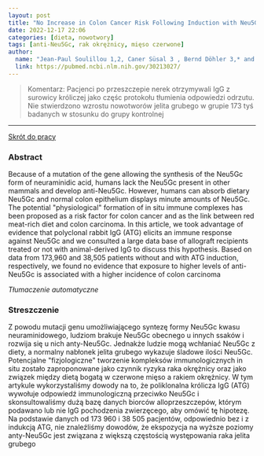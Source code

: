 ```yaml
---
layout: post
title: "No Increase in Colon Cancer Risk Following Induction with Neu5Gc-Bearing Rabbit Anti-T Cell IgG (ATG) in Recipients of Kidney Transplants "
date: 2022-12-17 22:06
categories: [dieta, nowotwory]
tags: [anti-Neu5Gc, rak okrężnicy, mięso czerwone]
author:
  name: "Jean-Paul Soulillou 1,2, Caner Süsal 3 , Bernd Döhler 3,* and Gerhard Opelz"
  link: https://pubmed.ncbi.nlm.nih.gov/30213027/
---
```


> Komentarz:
> Pacjenci po przeszczepie nerek otrzymywali IgG z surowicy króliczej jako częśc protokołu tłumienia odpowiedzi odrzutu. Nie stwierdzono wzrostu nowotworów jelita grubego w grupie 173 tyś badanych w stosunku do grupy kontrolnej
> 
<hr>

[Skrót do pracy](https://pubmed.ncbi.nlm.nih.gov/30213027/) 

### Abstract
Because of a mutation of the gene allowing the synthesis of the Neu5Gc form of neuraminidic acid, humans lack the Neu5Gc present in other mammals and develop anti-Neu5Gc. However, humans can absorb dietary Neu5Gc and normal colon epithelium displays minute amounts of Neu5Gc. The potential "physiological" formation of in situ immune complexes has been proposed as a risk factor for colon cancer and as the link between red meat-rich diet and colon carcinoma. In this article, we took advantage of evidence that polyclonal rabbit IgG (ATG) elicits an immune response against Neu5Gc and we consulted a large data base of allograft recipients treated or not with animal-derived IgG to discuss this hypothesis. Based on data from 173,960 and 38,505 patients without and with ATG induction, respectively, we found no evidence that exposure to higher levels of anti-Neu5Gc is associated with a higher incidence of colon carcinoma

*Tłumaczenie automatyczne*

### Streszczenie
Z powodu mutacji genu umożliwiającego syntezę formy Neu5Gc kwasu neuraminidowego, ludziom brakuje Neu5Gc obecnego u innych ssaków i rozwija się u nich anty-Neu5Gc. Jednakże ludzie mogą wchłaniać Neu5Gc z diety, a normalny nabłonek jelita grubego wykazuje śladowe ilości Neu5Gc. Potencjalne "fizjologiczne" tworzenie kompleksów immunologicznych in situ zostało zaproponowane jako czynnik ryzyka raka okrężnicy oraz jako związek między dietą bogatą w czerwone mięso a rakiem okrężnicy. W tym artykule wykorzystaliśmy dowody na to, że poliklonalna królicza IgG (ATG) wywołuje odpowiedź immunologiczną przeciwko Neu5Gc i skonsultowaliśmy dużą bazę danych biorców alloprzeszczepów, którym podawano lub nie IgG pochodzenia zwierzęcego, aby omówić tę hipotezę. Na podstawie danych od 173 960 i 38 505 pacjentów, odpowiednio bez i z indukcją ATG, nie znaleźliśmy dowodów, że ekspozycja na wyższe poziomy anty-Neu5Gc jest związana z większą częstością występowania raka jelita grubego